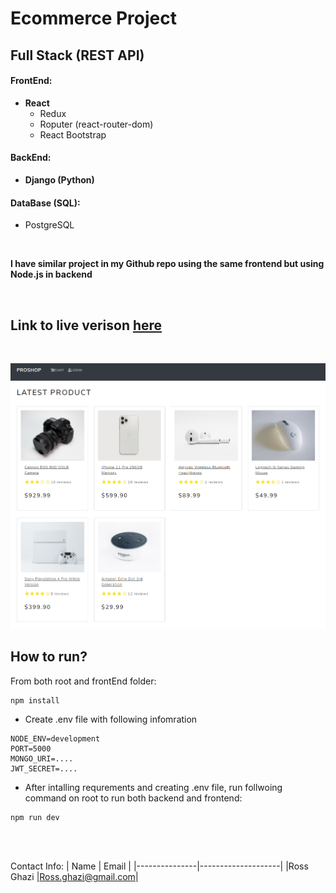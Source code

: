 # Ecommerce Project

## Full Stack (REST API)

#### FrontEnd:

- **React**
  - Redux
  - Roputer (react-router-dom)
  - React Bootstrap

#### BackEnd:

- **Django (Python)**

#### DataBase (SQL):

- PostgreSQL

<br />

**I have similar project in my Github repo using the same frontend but using Node.js in backend**

<br />

## Link to live verison [here](https://www.onlineshopsample.ca/)

<br />

![alt text](./resources/image/WebPreview.PNG)

## How to run?

From both root and frontEnd folder:

```
npm install
```

- Create .env file with following infomration

```
NODE_ENV=development
PORT=5000
MONGO_URI=....
JWT_SECRET=....
```

- After intalling requrements and creating .env file, run follwoing command on root to run both backend and frontend:

```
npm run dev
```

<br />
<br />

Contact Info:
| Name | Email |
|---------------|--------------------|
|Ross Ghazi |Ross.ghazi@gmail.com|
